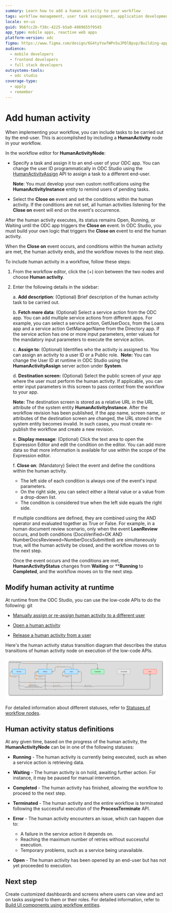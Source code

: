 ```yaml
---
summary: Learn how to add a human activity to your workflow
tags: workflow management, user task assignment, application development, event handling, odc
locale: en-us
guid: 9b6fcc2b-f38c-4225-b5a0-4989655f9545
app_type: mobile apps, reactive web apps
platform-version: odc
figma: https://www.figma.com/design/6G4tyYswfWPn5uJPDlBpvp/Building-apps?node-id=5911-44
audience:
  - mobile developers
  - frontend developers
  - full stack developers
outsystems-tools:
  - odc studio
coverage-type:
  - apply
  - remember
---
```


# Add human activity

When implementing your workflow, you can include tasks to be carried out by the end-user. This is accomplished by including a **HumanActivity** node in your workflow. 

In the workflow editor for **HumanActivityNode**:

* Specify a task and assign it to an end-user of your ODC app. You can change the user ID programmatically in ODC Studio using the [HumanActivityAssign](#programmatic-assign) API to assign a task to a different end-user. 

    **Note**: You must develop your own custom notifications using the **HumanActivityInstance** entity to remind users of pending tasks.

* Select the **Close on** event and set the conditions within the human activity. If the conditions are not set, all human activities listening for the **Close on** event will end on the event's occurrence.

After the human activity executes, its status remains Open, Running, or Waiting until the ODC app triggers the **Close on** event. In ODC Studio, you must build your own logic that triggers the **Close on** event to end the human activity. 

When the **Close on** event occurs, and conditions within the human activity are met, the human activity ends, and the workflow moves to the next step.

To include human activity in a workflow, follow these steps:

1. From the workflow editor, click the (+) icon between the two nodes and choose **Human activity**.

1. Enter the following details in the sidebar:

    a. **Add description**: (Optional) Brief description of the human activity task to be carried out.

    b. **Fetch more data**: (Optional) Select a service action from the ODC app. You can add multiple service actions from different apps. For example, you can select a service action, GetUserDocs, from the Loans app and a service action GetManagerName from the Directory app. If the service action has one or more input parameters, enter values for the mandatory input parameters to execute the service action. 

    c. **Assign to**: (Optional) Identifies who the activity is assigned to. You can assign an activity to a user ID or a Public role. 
    **Note:** You can change the User ID at runtime in ODC Studio using the **HumanActivityAssign** server action under **System**.

    d. **Destination screen:** (Optional) Select the public screen of your app where the user must perform the human activity. If applicable, you can enter input parameters in this screen to pass context from the workflow to your app.

    **Note:** The destination screen is stored as a relative URL in the URL attribute of the system entity **HumanActivityInstance**. After the workflow revision has been published, if the app name, screen name, or attributes of the destination screen are changed, the URL stored in the system entity becomes invalid. In such cases, you must create re-publish the workflow and create a new revision.
    
    e. **Display message**: (Optional) Click the text area to open the Expression Editor and edit the condition on the editor. You can add more data so that more information is available for use within the scope of the Expression editor.

    f. **Close on**: (Mandatory) Select the event and define the conditions within the human activity.  
    
    * The left side of each condition is always one of the event's input parameters.
    * On the right side, you can select either a literal value or a value from a drop-down list.
    * The condition is considered true when the left side equals the right side.
	
    If multiple conditions are defined, they are combined using the AND operator and evaluated together as True or False. For example, in a human document review scenario, only when the event **LoanReview** occurs, and both conditions (DocsVerified=OK AND NumberDocsReviewed=NumberDocsSubmitted) are simultaneously true, will the human activity be closed, and the workflow moves on to the next step.

    Once the event occurs and the conditions are met, **HumanActivityStatus** changes from **Waiting** or ****Running** to **Completed**, and the workflow moves on to the next step. 

## Modify human activity at runtime

At runtime from the ODC Studio, you can use the low-code APIs to do the following:
git 

* [Manually assign or re-assign human activity to a different user](../../reference/system-actions/workflows.md#humanactivityassign)

* [Open a human activity](../../reference/system-actions/workflows.md#humanactivityopen)

* [Release a human activity from a user](../../reference/system-actions/workflows.md#humanactivityrelease)

Here's the human activity status transition diagram that describes the status transitions of human activity node on execution of the low-code APIs.

![Diagram showing the state transitions of human activity in a workflow, including states like Running, Waiting, Open, Completed, Terminated, and Error, with transitions triggered by events and actions.](images/activity-status-transition-diag.png "Human Activity State Transition Diagram")

For detailed information about different statuses, refer to [Statuses of workflow nodes](workflow-components.md#statuses-of-workflow-nodes).

## Human activity status definitions
 
At any given time, based on the progress of the human activity, the **HumanActivityNode** can be in one of the following statuses:

- **Running** - The human activity is currently being executed, such as when a service action is retrieving data.

- **Waiting** - The human activity is on hold, awaiting further action. For instance, it may be paused for manual intervention.

- **Completed** -  The human activity has finished, allowing the workflow to proceed to the next step.

- **Terminated** - The human activity and the entire workflow is terminated following the successful execution of the **ProcessTerminate** API.

- **Error** - The human activity encounters an issue, which can happen due to:
  * A failure in the service action it depends on.
  * Reaching the maximum number of retries without successful execution.
  * Temporary problems, such as a service being unavailable.

- **Open** - The human activity has been opened by an end-user but has not yet proceeded to execution.

## Next step

Create customized dashboards and screens where users can view and act on tasks assigned to them or their roles. For detailed information, refer to [Build UI components using workflow entities](filter-workflows.md).
